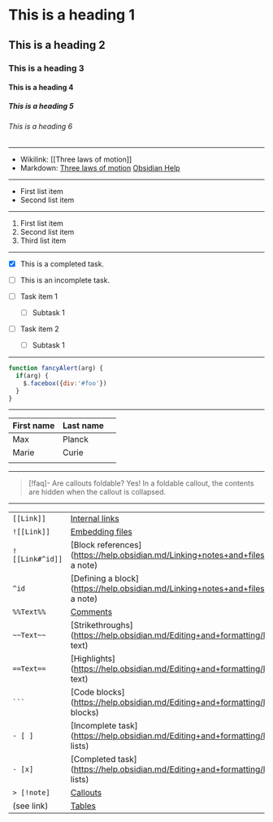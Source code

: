 
# This is a heading 1
## This is a heading 2
### This is a heading 3
#### This is a heading 4
##### This is a heading 5
###### This is a heading 6

---


- Wikilink: [[Three laws of motion]]
- Markdown: [Three laws of motion](Three%20laws%20of%20motion.md)
[Obsidian Help](https://help.obsidian.md)

---

- First list item
- Second list item
---

1. First list item
2. Second list item
3. Third list item

---

- [x] This is a completed task.
- [ ] This is an incomplete task.


- [ ] Task item 1
	- [ ] Subtask 1
- [ ] Task item 2
	- [ ] Subtask 1

---

```js
function fancyAlert(arg) {
  if(arg) {
    $.facebox({div:'#foo'})
  }
}
```

---

| First name | Last name |  |
| ---- | ---- | ---- |
| Max | Planck |  |
| Marie | Curie |  |
|  |  |  |

---

> [!faq]- Are callouts foldable?
> Yes! In a foldable callout, the contents are hidden when the callout is collapsed.

---

|   |   |
|---|---|
|`[[Link]]`|[Internal links](https://help.obsidian.md/Linking+notes+and+files/Internal+links)|
|`![[Link]]`|[Embedding files](https://help.obsidian.md/Linking+notes+and+files/Embedding+files)|
|`![[Link#^id]]`|[Block references](https://help.obsidian.md/Linking+notes+and+files/Internal+links#Link to a block in a note)|
|`^id`|[Defining a block](https://help.obsidian.md/Linking+notes+and+files/Internal+links#Link to a block in a note)|
|`%%Text%%`|[Comments](https://help.obsidian.md/Editing+and+formatting/Basic+formatting+syntax#Comments)|
|`~~Text~~`|[Strikethroughs](https://help.obsidian.md/Editing+and+formatting/Basic+formatting+syntax#Styling text)|
|`==Text==`|[Highlights](https://help.obsidian.md/Editing+and+formatting/Basic+formatting+syntax#Styling text)|
|` ``` `|[Code blocks](https://help.obsidian.md/Editing+and+formatting/Basic+formatting+syntax#Code blocks)|
|`- [ ]`|[Incomplete task](https://help.obsidian.md/Editing+and+formatting/Basic+formatting+syntax#Task lists)|
|`- [x]`|[Completed task](https://help.obsidian.md/Editing+and+formatting/Basic+formatting+syntax#Task lists)|
|`> [!note]`|[Callouts](https://help.obsidian.md/Editing+and+formatting/Callouts)|
|(see link)|[Tables](https://help.obsidian.md/Editing+and+formatting/Advanced+formatting+syntax#Tables)|

